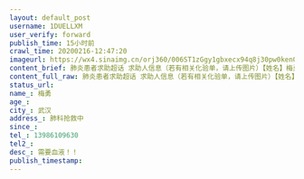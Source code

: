 ```yaml
---
layout: default_post
username: 1DUELLXM
user_verify: forward
publish_time: 15小时前
crawl_time: 20200216-12:47:20
imageurl: https://wx4.sinaimg.cn/orj360/006ST1zGgy1gbxecx94q8j30pw0ken0m.jpg
content_brief: 肺炎患者求助超话 求助人信息（若有相关化验单，请上传图片）【姓名】梅勇【年龄】【所在城市】武汉【所在小区、社区】肺科抢救中【患病时间】【联系方式】13986109630【其他紧急联系人】【病情描述】 需要血液！！ 
content_full_raw: 肺炎患者求助超话 求助人信息（若有相关化验单，请上传图片）【姓名】梅勇【年龄】【所在城市】武汉【所在小区、社区】肺科抢救中【患病时间】【联系方式】13986109630【其他紧急联系人】【病情描述】 需要血液！！ 
status_url: 
name_: 梅勇
age_: 
city_: 武汉
address_: 肺科抢救中
since_: 
tel_: 13986109630
tel2_: 
desc_: 需要血液！！
publish_timestamp: 
---
```

